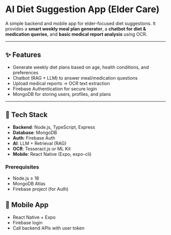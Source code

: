 # AI Diet Suggestion App (Elder Care)

A simple backend and mobile app for elder-focused diet suggestions. It provides a **smart weekly meal plan generator**, a **chatbot for diet & medication queries**, and **basic medical report analysis** using OCR.

---

## ✨ Features

* Generate weekly diet plans based on age, health conditions, and preferences
* Chatbot (RAG + LLM) to answer meal/medication questions
* Upload medical reports → OCR text extraction
* Firebase Authentication for secure login
* MongoDB for storing users, profiles, and plans

---

## 🧰 Tech Stack

* **Backend**: Node.js, TypeScript, Express
* **Database**: MongoDB
* **Auth**: Firebase Auth
* **AI**: LLM + Retrieval (RAG)
* **OCR**: Tesseract.js or ML Kit
* **Mobile**: React Native (Expo, expo-cli)

### Prerequisites

* Node.js ≥ 18
* MongoDB Atlas
* Firebase project (for Auth)


## 📱 Mobile App

* React Native + Expo
* Firebase login
* Call backend APIs with user token
